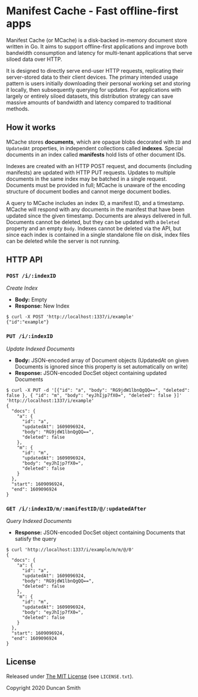 # Manifest Cache - Fast offline-first apps

Manifest Cache (or MCache) is a disk-backed in-memory document store written in Go. It aims to support offline-first applications and improve both bandwidth consumption and latency for multi-tenant applications that serve siloed data over HTTP.

It is designed to directly serve end-user HTTP requests, replicating their server-stored data to their client devices. The primary intended usage pattern is users initially downloading their personal working set and storing it locally, then subsequently querying for updates. For applications with largely or entirely siloed datasets, this distribution strategy can save massive amounts of bandwidth and latency compared to traditional methods.

## How it works

MCache stores **documents**, which are opaque blobs decorated with `ID` and `UpdatedAt` properties, in independent collections called **indexes**. Special documents in an index called **manifests** hold lists of other document IDs.

Indexes are created with an HTTP POST request, and documents (including manifests) are updated with HTTP PUT requests. Updates to multiple documents in the same index may be batched in a single request. Documents must be provided in full; MCache is unaware of the encoding structure of document bodies and cannot merge document bodies.

A query to MCache includes an index ID, a manifest ID, and a timestamp. MCache will respond with any documents in the manifest that have been updated since the given timestamp. Documents are always delivered in full. Documents cannot be deleted, but they can be updated with a `Deleted` property and an empty `Body`. Indexes cannot be deleted via the API, but since each index is contained in a single standalone file on disk, index files can be deleted while the server is not running.

## HTTP API

### `POST /i/:indexID`

_Create Index_

- **Body:** Empty
- **Response:** New Index

```
$ curl -X POST 'http://localhost:1337/i/example'
{"id":"example"}
```

### `PUT /i/:indexID`

_Update Indexed Documents_

- **Body:** JSON-encoded array of Document objects (UpdatedAt on given Documents is ignored since this property is set automatically on write)
- **Response:** JSON-encoded DocSet object containing updated Documents

```
$ curl -X PUT -d '[{"id": "a", "body": "RG9jdW1lbnQgQQ==", "deleted": false }, { "id": "m", "body": "eyJhIjp7fX0=", "deleted": false }]' 'http://localhost:1337/i/example'
{
  "docs": {
    "a": {
      "id": "a",
      "updatedAt": 1609096924,
      "body": "RG9jdW1lbnQgQQ==",
      "deleted": false
    },
    "m": {
      "id": "m",
      "updatedAt": 1609096924,
      "body": "eyJhIjp7fX0=",
      "deleted": false
    }
  },
  "start": 1609096924,
  "end": 1609096924
}
```

### `GET /i/:indexID/m/:manifestID/@/:updatedAfter`

_Query Indexed Documents_

- **Response:** JSON-encoded DocSet object containing Documents that satisfy the query

```
$ curl 'http://localhost:1337/i/example/m/m/@/0'
{
  "docs": {
    "a": {
      "id": "a",
      "updatedAt": 1609096924,
      "body": "RG9jdW1lbnQgQQ==",
      "deleted": false
    },
    "m": {
      "id": "m",
      "updatedAt": 1609096924,
      "body": "eyJhIjp7fX0=",
      "deleted": false
    }
  },
  "start": 1609096924,
  "end": 1609096924
}
```

## License

Released under [The MIT License](https://opensource.org/licenses/MIT) (see `LICENSE.txt`).

Copyright 2020 Duncan Smith
